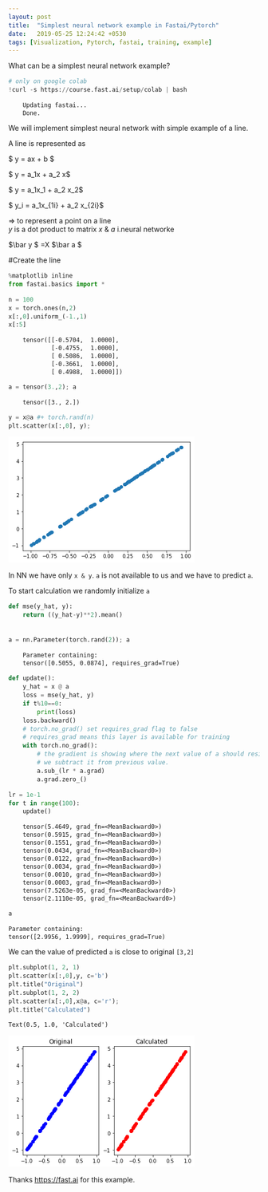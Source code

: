 ```yaml
---
layout: post
title:  "Simplest neural network example in Fastai/Pytorch"
date:   2019-05-25 12:24:42 +0530
tags: [Visualization, Pytorch, fastai, training, example]
---
```



What can be a simplest neural network example?


```python
# only on google colab
!curl -s https://course.fast.ai/setup/colab | bash
```
```console
    Updating fastai...
    Done.
```

We will implement simplest neural network with simple example of a line.

A line is represented as 


$ y = ax + b $

$ y = a_1x + a_2 x$

$ y = a_1x_1 + a_2 x_2$

$ y_i = a_1x_{1i} + a_2 x_{2i}$



=> to represent a point on a line  
$y$ is a dot product to matrix $x$ & $a$ i.neural networke

$\bar y $ =X $\bar a $ 

 
#Create the line


```python
%matplotlib inline
from fastai.basics import *
```


```python
n = 100
x = torch.ones(n,2) 
x[:,0].uniform_(-1.,1)
x[:5]
```



```console
    tensor([[-0.5704,  1.0000],
            [-0.4755,  1.0000],
            [ 0.5086,  1.0000],
            [-0.3661,  1.0000],
            [ 0.4988,  1.0000]])
```



```python
a = tensor(3.,2); a
```



```console
    tensor([3., 2.])
```



```python
y = x@a #+ torch.rand(n)
plt.scatter(x[:,0], y);
```


![png](/assets/images/2019-05-25/Simple_neural_network_example_files/Simple_neural_network_example_6_0.png)


In NN we have only `x & y`. `a` is not available to us and we have to predict `a`. 

To start calculation we randomly initialize `a`


```python
def mse(y_hat, y): 
    return ((y_hat-y)**2).mean()


a = nn.Parameter(torch.rand(2)); a

```



```console
    Parameter containing:
    tensor([0.5055, 0.0874], requires_grad=True)
```



```python
def update():
    y_hat = x @ a
    loss = mse(y_hat, y)
    if t%10==0:
        print(loss)
    loss.backward()
    # torch.no_grad() set requires_grad flag to false
    # requires_grad means this layer is available for training
    with torch.no_grad():
        # the gradient is showing where the next value of a should reside.
        # we subtract it from previous value.
        a.sub_(lr * a.grad) 
        a.grad.zero_()
```


```python
lr = 1e-1
for t in range(100):
    update()
```
```console
    tensor(5.4649, grad_fn=<MeanBackward0>)
    tensor(0.5915, grad_fn=<MeanBackward0>)
    tensor(0.1551, grad_fn=<MeanBackward0>)
    tensor(0.0434, grad_fn=<MeanBackward0>)
    tensor(0.0122, grad_fn=<MeanBackward0>)
    tensor(0.0034, grad_fn=<MeanBackward0>)
    tensor(0.0010, grad_fn=<MeanBackward0>)
    tensor(0.0003, grad_fn=<MeanBackward0>)
    tensor(7.5263e-05, grad_fn=<MeanBackward0>)
    tensor(2.1110e-05, grad_fn=<MeanBackward0>)
```


```python
a
```




    Parameter containing:
    tensor([2.9956, 1.9999], requires_grad=True)



We can the value of predicted `a` is close to original `[3,2]`


```python
plt.subplot(1, 2, 1)
plt.scatter(x[:,0],y, c='b')
plt.title("Original")
plt.subplot(1, 2, 2)
plt.scatter(x[:,0],x@a, c='r');
plt.title("Calculated")
```




    Text(0.5, 1.0, 'Calculated')




![png](/assets/images/2019-05-25/Simple_neural_network_example_files/Simple_neural_network_example_13_1.png)


Thanks https://fast.ai for this example.


```

```


```

```
